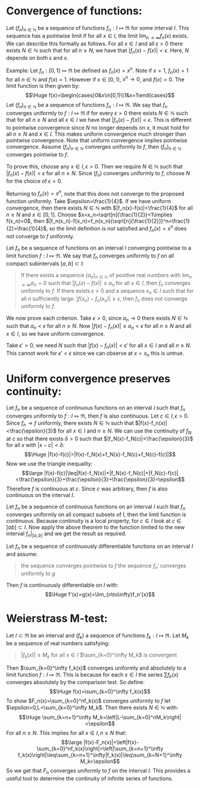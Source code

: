 
# Convergence of functions:

Let $(f_n)_{n\in \mathbb{N}}$ be a sequence of functions $f_n:I\mapsto\Re$ for some interval $I$. This sequence has a pointwise limit if for all $x\in I$, the limit $\lim_{n\to\infty}f_n(x)$ exists. We can describe this formally as follows. For all $x\in I$ and all $\epsilon>0$ there exists $N\in \mathbb{N}$ such that for all $n\geq N$, we have that $|f_n(x)-f(x)|<\epsilon$. Here, $N$ depends on both $\epsilon$ and $x$. 

Example: Let $f_n:[0,1]\mapsto\Re$ be defined as $f_n(x)=x^n$. Note if $x=1$, $f_n(x)=1$ for all $n\in \mathbb{N}$ and $f(x)=1$. However if $x\in[0,1)$, $x^n\to 0$, and $f(x)=0$. The limit function is then given by:$$\Huge f(x)=\begin{cases}0&x\in[0,1)\\1&x=1\end{cases}$$
Let $(f_n)_{n\in \mathbb{N}}$ be a sequence of functions $f_n:I\mapsto\Re$. We say that $f_n$ converges uniformly to $f:I\mapsto\Re$ if for every $\epsilon>0$ there exists $N\in \mathbb{N}$ such that for all $n\geq N$ and all $x\in I$ we have that $|f_n(x)-f(x)|<\epsilon$. This is different to pointwise convergence since $N$ no longer depends on $x$, it must hold for all $n\geq N$ and $x\in I$. This makes uniform convergence much stronger than pointwise convergence. Note that uniform convergence implies pointwise convergence. Assume $(f_n)_{n\in \mathbb{N}}$ converges uniformly to $f$, then $(f_n)_{n\in \mathbb{N}}$ converges pointwise to $f$. 

To prove this, choose any $x\in I,\epsilon>0$. Then we require $N\in \mathbb{N}$ such that $|f_n(x)-f(x)|<\epsilon$ for all $n\geq N$. Since $(f_n)$ converges uniformly to $f$, choose $N$ for the choice of $\epsilon>0$.

Returning to $f_n(x)=x^n$, note that this does not converge to the proposed function uniformly. Take $\epsilon=\frac{1}{4}$. If we have uniform convergence, then there exists $N\in \mathbb{N}$ with $|f_n(x)-f(x)|<\frac{1}{4}$ for all $n\geq N$ and $x\in[0,1]$. Choose $x=x_n=\sqrt[n]{\frac{1}{2}}<1\implies f(x_n)=0$, then $|f_n(x_n)-f(x_n)=f_n(x_n)(\sqrt[n]{\frac{1}{2}})^n=\frac{1}{2}>\frac{1}{4}$, so the limit definition is not satisfied and $f_n(x)=x^n$ does not converge to $f$ uniformly.

Let $f_n$ be a sequence of functions on an interval $I$ converging pointwise to a limit function $f:I\mapsto\Re$. We say that $f_n$ converges uniformly to $f$ on all compact subintervals $[a,b]\subset I$:
> If there exists a sequence $(a_n)_{n\in \mathbb{N}}$ of positive real numbers with $\lim_{n\to \infty}a_n=0$ such that $|f_n(x)-f(x)|\leq a_n$ for all $x\in I$, then $f_n$ converges uniformly to $f$.
> If there exists $\epsilon>0$ and a sequence $x_n\in I$ such that for all $n$ sufficiently large: $|f(x_n)-f_n(x_n)|\geq\epsilon$, then $f_n$ does not converge uniformly to $f$.

We now prove each criterion. Take $\epsilon>0$, since $a_n\to0$ there exists $N\in \mathbb{N}$ such that $a_n<\epsilon$ for all $n\geq N$. Now $|f(x)-f_n(x)|\leq a_n<\epsilon$ for all $n\geq N$ and all $x\in I$, so we have uniform convergence.

Take $\epsilon'>0$, we need $N$ such that $|f(x)-f_n(x)|<\epsilon'$ for all $x\in I$ and all $n\geq N$. This cannot work for $\epsilon'<\epsilon$ since we can observe at $x=x_n$ this is untrue.

# Uniform convergence preserves continuity:

Let $f_n$ be a sequence of continuous functions on an interval $I$ such that $f_n$ converges uniformly to $f:I\mapsto\Re$, then $f$ is also continuous. Let $c\in I,\epsilon>0$. Since $f_n\to f$ uniformly, there exists $N\in \mathbb{N}$ such that $|f(x)-f_n(x)|<\frac{\epsilon}{3}$ for all $x\in I$ and $n\geq N$. We can use the continuity of $f_N$ at $c$ so that there exists $\delta>0$ such that $|f_N(x)-f_N(c)|<\frac{\epsilon}{3}$ for all $x$ with $|x-c|<\delta$:$$\Huge |f(x)-f(c)|=|f(x)-f_N(x)+f_N(x)-f_N(c)+f_N(c)-f(c)|$$Now we use the triangle inequality:$$\large |f(x)-f(c)|\leq|f(x)-f_N(x)|+|f_N(x)-f_N(c)|+|f_N(c)-f(c)|<\frac{\epsilon}{3}+\frac{\epsilon}{3}+\frac{\epsilon}{3}=\epsilon$$Therefore $f$ is continuous at $c$. Since $c$ was arbitrary, then $f$ is also continuous on the interval $I$.

Let $f_n$ be a sequence of continuous functions on an interval $I$ such that $f_n$ converges uniformly on all compact subsets of $I$, then the limit function is continuous. Because continuity is a local property, for $c\in I$ look at $c\in[ab]\subset I$. Now apply the above theorem to the function limited to the new interval $f_n|_{[a,b]}$ and we get the result as required.

Let $f_n$ be a sequence of continuously differentiable functions on an interval $I$ and assume:
>the sequence converges pointwise to $f$
>the sequence $f_n'$ converges uniformly to $g$

Then $f$ is continuously differentiable on $I$ with:$$\Huge f'(x)=g(x)=\lim_{n\to\infty}f_n'(x)$$

# Weierstrass M-test:

Let $I\subset\Re$ be an interval and $(f_k)$ a sequence of functions $f_k:I\mapsto\Re$. Let $M_k$ be a sequence of real numbers satisfying:
> $|f_k(x)|\leq M_k$ for all $x\in I$
> $\sum_{k=0}^\infty M_k$ is convergent

Then $\sum_{k=0}^\infty f_k(x)$ converges uniformly and absolutely to a limit function $f:I\mapsto\Re$. This is because for each $x\in I$ the series $\sum f_k(x)$ converges absolutely by the comparison test. So define:$$\Huge f(x)=\sum_{k=0}^\infty f_k(x)$$To show $F_n(x)=\sum_{k=0}^nf_k(x)$ converges uniformly to $f$ let $\epsilon>0,L=\sum_{k=0}^\infty M_k$. Then there exists $N\in \mathbb{N}$ with:$$\Huge \sum_{k=n+1}^\infty M_k=\left|L-\sum_{k=0}^nM_k\right|<\epsilon$$For all $n\geq N$. This implies for all $x\in I,n\geq N$ that:$$\large |f(x)-F_n(x)|=\left|f(x)-\sum_{k=0}^nf_k(x)\right|=\left|\sum_{k=n+1}^\infty f_k(x)\right|\leq\sum_{k=n+1}^\infty|f_k(x)|\leq\sum_{k=N+1}^\infty M_k<\epsilon$$So we get that $F_n$ converges uniformly to $f$ on the interval $I$. This provides a useful tool to determine the continuity of infinite series of functions.

# 